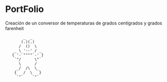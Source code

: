 # PortFolio
Creación de un conversor de temperaturas de grados centígrados y grados farenheit


            _  _
           (.)(.)
          /  ()  \
        _ \ '--' / _
       { '-`""""`-' }
        `"/      \"`
          \      /
         _/  /\  \_
        {   /  \   }
         `"`    `"`
